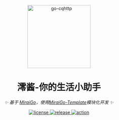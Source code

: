 <p align="center">
  <a href="https://ishkong.github.io/go-cqhttp-docs/"><img src="https://s2.loli.net/2022/04/19/VxkCUtHl5Sa2zgb.png" width="200" height="200" alt="go-cqhttp"></a>
</p>

<div align="center">

# 澪酱-你的生活小助手

_✨ 基于 [MiraiGo](https://github.com/Mrs4s/MiraiGo)，使用[MiraiGo-Template](https://github.com/Logiase/MiraiGo-Template)模块化开发 ✨_

</div>

<p align="center">
  <a href="#">
    <img src="https://img.shields.io/badge/go-v1.17.8-blue" alt="license">
  </a>
  <a href="#">
    <img src="https://img.shields.io/badge/release-v0.0.1-orange" alt="release">
  </a>
  <a href="#">
    <img src="https://img.shields.io/badge/LICENSE-AGPL--3.0-red" alt="action">
  </a>
</p>
